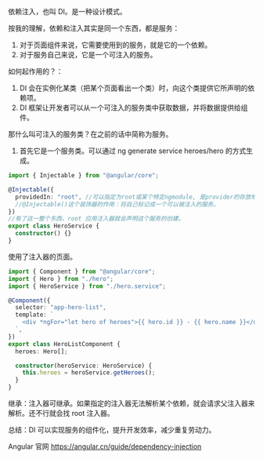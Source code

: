 依赖注入，也叫 DI。是一种设计模式。

按我的理解，依赖和注入其实是同一个东西，都是服务：

1. 对于页面组件来说，它需要使用到的服务，就是它的一个依赖。
2. 对于服务自己来说，它是一个可注入的服务。

如何起作用的？：

1. DI 会在实例化某类（把某个页面看出一个类）时，向这个类提供它所声明的依赖项。
2. DI 框架让开发者可以从一个可注入的服务类中获取数据，并将数据提供给组件。

那什么叫可注入的服务类？在之前的话中简称为服务。

1. 首先它是一个服务类。可以通过 ng generate service heroes/hero 的方式生成。

```typescript
import { Injectable } from "@angular/core";

@Injectable({
  providedIn: "root", //可以指定为root或某个特定ngmodule, 是provider的存放地点。
  //@Injectable()这个装饰器的作用：将自己标记成一个可以被注入的服务。
})
//有了这一整个东西，root 应用注入器就会声明这个服务的创建。
export class HeroService {
  constructor() {}
}
```

使用了注入器的页面。

```typescript
import { Component } from "@angular/core";
import { Hero } from "./hero";
import { HeroService } from "./hero.service";

@Component({
  selector: "app-hero-list",
  template: `
    <div *ngFor="let hero of heroes">{{ hero.id }} - {{ hero.name }}</div>
  `,
})
export class HeroListComponent {
  heroes: Hero[];

  constructor(heroService: HeroService) {
    this.heroes = heroService.getHeroes();
  }
}
```

继承：注入器可继承。如果指定的注入器无法解析某个依赖，就会请求父注入器来解析。还不行就会找 root 注入器。

总结：DI 可以实现服务的组件化，提升开发效率，减少重复劳动力。

Angular 官网
https://angular.cn/guide/dependency-injection
